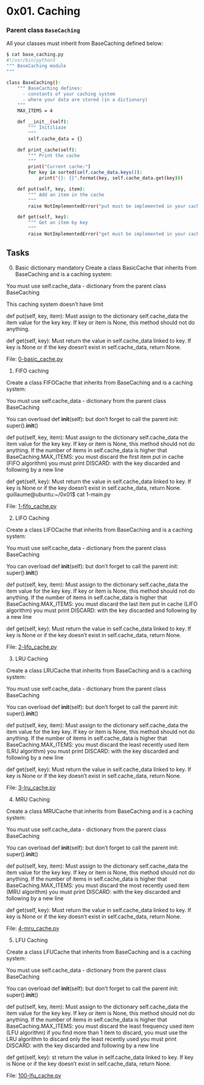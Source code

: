 # 0x01. Caching

### Parent class `BaseCaching`
All your classes must inherit from BaseCaching defined below:

```sh
$ cat base_caching.py
#!/usr/bin/python3
""" BaseCaching module
"""

class BaseCaching():
    """ BaseCaching defines:
      - constants of your caching system
      - where your data are stored (in a dictionary)
    """
    MAX_ITEMS = 4

    def __init__(self):
        """ Initiliaze
        """
        self.cache_data = {}

    def print_cache(self):
        """ Print the cache
        """
        print("Current cache:")
        for key in sorted(self.cache_data.keys()):
            print("{}: {}".format(key, self.cache_data.get(key)))

    def put(self, key, item):
        """ Add an item in the cache
        """
        raise NotImplementedError("put must be implemented in your cache class")

    def get(self, key):
        """ Get an item by key
        """
        raise NotImplementedError("get must be implemented in your cache class")
```

## Tasks
0. Basic dictionary
mandatory
Create a class BasicCache that inherits from BaseCaching and is a caching system:

You must use self.cache_data - dictionary from the parent class BaseCaching

This caching system doesn’t have limit

def put(self, key, item):
Must assign to the dictionary self.cache_data the item value for the key key.
If key or item is None, this method should not do anything.

def get(self, key):
Must return the value in self.cache_data linked to key.
If key is None or if the key doesn’t exist in self.cache_data, return None.

File: [0-basic_cache.py](./0-basic_cache.py)
   
1. FIFO caching

Create a class FIFOCache that inherits from BaseCaching and is a caching system:

You must use self.cache_data - dictionary from the parent class BaseCaching

You can overload def __init__(self): but don’t forget to call the parent init: super().__init__()

def put(self, key, item):
Must assign to the dictionary self.cache_data the item value for the key key.
If key or item is None, this method should not do anything.
If the number of items in self.cache_data is higher that BaseCaching.MAX_ITEMS:
you must discard the first item put in cache (FIFO algorithm)
you must print DISCARD: with the key discarded and following by a new line

def get(self, key):
Must return the value in self.cache_data linked to key.
If key is None or if the key doesn’t exist in self.cache_data, return None.
guillaume@ubuntu:~/0x01$ cat 1-main.py

File: [1-fifo_cache.py](./1-fifo_cache.py)
   
2. LIFO Caching

Create a class LIFOCache that inherits from BaseCaching and is a caching system:

You must use self.cache_data - dictionary from the parent class BaseCaching

You can overload def __init__(self): but don’t forget to call the parent init: super().__init__()

def put(self, key, item):
Must assign to the dictionary self.cache_data the item value for the key key.
If key or item is None, this method should not do anything.
If the number of items in self.cache_data is higher that BaseCaching.MAX_ITEMS:
you must discard the last item put in cache (LIFO algorithm)
you must print DISCARD: with the key discarded and following by a new line

def get(self, key):
Must return the value in self.cache_data linked to key.
If key is None or if the key doesn’t exist in self.cache_data, return None.

File: [2-lifo_cache.py](./2-lifo_cache.py)

3. LRU Caching

Create a class LRUCache that inherits from BaseCaching and is a caching system:

You must use self.cache_data - dictionary from the parent class BaseCaching

You can overload def __init__(self): but don’t forget to call the parent init: super().__init__()

def put(self, key, item):
Must assign to the dictionary self.cache_data the item value for the key key.
If key or item is None, this method should not do anything.
If the number of items in self.cache_data is higher that BaseCaching.MAX_ITEMS:
you must discard the least recently used item (LRU algorithm)
you must print DISCARD: with the key discarded and following by a new line

def get(self, key):
Must return the value in self.cache_data linked to key.
If key is None or if the key doesn’t exist in self.cache_data, return None.

File: [3-lru_cache.py](./3-lru_caching.py)
   
4. MRU Caching

Create a class MRUCache that inherits from BaseCaching and is a caching system:

You must use self.cache_data - dictionary from the parent class BaseCaching

You can overload def __init__(self): but don’t forget to call the parent init: super().__init__()

def put(self, key, item):
Must assign to the dictionary self.cache_data the item value for the key key.
If key or item is None, this method should not do anything.
If the number of items in self.cache_data is higher that BaseCaching.MAX_ITEMS:
you must discard the most recently used item (MRU algorithm)
you must print DISCARD: with the key discarded and following by a new line

def get(self, key):
Must return the value in self.cache_data linked to key.
If key is None or if the key doesn’t exist in self.cache_data, return None.

File: [4-mru_cache.py](./4-mru_cache.py)
   
5. LFU Caching

Create a class LFUCache that inherits from BaseCaching and is a caching system:

You must use self.cache_data - dictionary from the parent class BaseCaching

You can overload def __init__(self): but don’t forget to call the parent init: super().__init__()

def put(self, key, item):
Must assign to the dictionary self.cache_data the item value for the key key.
If key or item is None, this method should not do anything.
If the number of items in self.cache_data is higher that BaseCaching.MAX_ITEMS:
you must discard the least frequency used item (LFU algorithm)
if you find more than 1 item to discard, you must use the LRU algorithm to discard only the least recently used
you must print DISCARD: with the key discarded and following by a new line

def get(self, key):
st return the value in self.cache_data linked to key.
If key is None or if the key doesn’t exist in self.cache_data, return None.

File: [100-lfu_cache.py](./100-lfu_cache.py)
   
